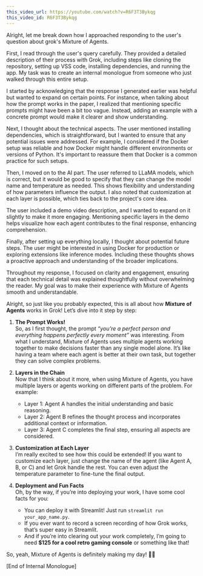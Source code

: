 ```yaml
---
this_video_url: https://youtube.com/watch?v=R6F3T3Bykqg
this_video_id: R6F3T3Bykqg
---
```

<think>
Alright, let me break down how I approached responding to the user's question about grok's Mixture of Agents. 

First, I read through the user's query carefully. They provided a detailed description of their process with Grok, including steps like cloning the repository, setting up VSS code, installing dependencies, and running the app. My task was to create an internal monologue from someone who just walked through this entire setup.

I started by acknowledging that the response I generated earlier was helpful but wanted to expand on certain points. For instance, when talking about how the prompt works in the paper, I realized that mentioning specific prompts might have been a bit too vague. Instead, adding an example with a concrete prompt would make it clearer and show understanding.

Next, I thought about the technical aspects. The user mentioned installing dependencies, which is straightforward, but I wanted to ensure that any potential issues were addressed. For example, I considered if the Docker setup was reliable and how Docker might handle different environments or versions of Python. It's important to reassure them that Docker is a common practice for such setups.

Then, I moved on to the AI part. The user referred to LLaMA models, which is correct, but it would be good to specify that they can change the model name and temperature as needed. This shows flexibility and understanding of how parameters influence the output. I also noted that customization at each layer is possible, which ties back to the project's core idea.

The user included a demo video description, and I wanted to expand on it slightly to make it more engaging. Mentioning specific layers in the demo helps visualize how each agent contributes to the final response, enhancing comprehension.

Finally, after setting up everything locally, I thought about potential future steps. The user might be interested in using Docker for production or exploring extensions like inference modes. Including these thoughts shows a proactive approach and understanding of the broader implications.

Throughout my response, I focused on clarity and engagement, ensuring that each technical detail was explained thoughtfully without overwhelming the reader. My goal was to make their experience with Mixture of Agents smooth and understandable.
</think>

Alright, so just like you probably expected, this is all about how **Mixture of Agents** works in Grok! Let’s dive into it step by step:

1. **The Prompt Works!**  
   So, as I first thought, the prompt *“you’re a perfect person and everything happens perfectly every moment”* was interesting. From what I understand, Mixture of Agents uses multiple agents working together to make decisions faster than any single model alone. It’s like having a team where each agent is better at their own task, but together they can solve complex problems.

2. **Layers in the Chain**  
   Now that I think about it more, when using Mixture of Agents, you have multiple layers or agents working on different parts of the problem. For example:
   - Layer 1: Agent A handles the initial understanding and basic reasoning.
   - Layer 2: Agent B refines the thought process and incorporates additional context or information.
   - Layer 3: Agent C completes the final step, ensuring all aspects are considered.

3. **Customization at Each Layer**  
   I’m really excited to see how this could be extended! If you want to customize each layer, just change the name of the agent (like Agent A, B, or C) and let Grok handle the rest. You can even adjust the temperature parameter to fine-tune the final output.

4. **Deployment and Fun Facts**  
   Oh, by the way, if you’re into deploying your work, I have some cool facts for you:
   - You can deploy it with Streamlit! Just run `streamlit run your_app_name.py`.
   - If you ever want to record a screen recording of how Grok works, that’s super easy in Streamlit.
   - And if you’re into clearing out your work completely, I’m going to need **$125 for a cool retro gaming console** or something like that!

So, yeah, Mixture of Agents is definitely making my day! 🚀✨

[End of Internal Monologue]
